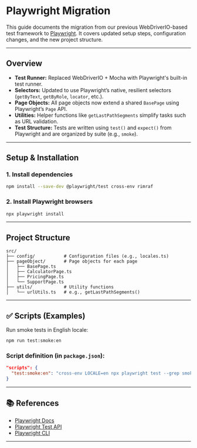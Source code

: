 # Playwright Migration

This guide documents the migration from our previous WebDriverIO-based test framework to [Playwright](https://playwright.dev). It covers updated setup steps, configuration changes, and the new project structure.

---

## Overview

- **Test Runner:** Replaced WebDriverIO + Mocha with Playwright's built-in test runner.
- **Selectors:** Updated to use Playwright’s native, resilient selectors (`getByText`, `getByRole`, `locator`, etc.).
- **Page Objects:** All page objects now extend a shared `BasePage` using Playwright’s `Page` API.
- **Utilities:** Helper functions like `getLastPathSegments` simplify tasks such as URL validation.
- **Test Structure:** Tests are written using `test()` and `expect()` from Playwright and are organized by suite (e.g., `smoke`).

---

## Setup & Installation

### 1. Install dependencies

```bash
npm install --save-dev @playwright/test cross-env rimraf
```

### 2. Install Playwright browsers

```bash
npx playwright install
```

---

## Project Structure

```
src/
├── config/           # Configuration files (e.g., locales.ts)
├── pageObject/       # Page objects for each page
│   ├── BasePage.ts
│   ├── CalculatorPage.ts
│   ├── PricingPage.ts
│   └── SupportPage.ts
├── utils/            # Utility functions
│   └── urlUtils.ts   # e.g., getLastPathSegments()

```

---

## ✅ Scripts (Examples)

Run smoke tests in English locale:

```bash
npm run test:smoke:en
```

### Script definition (in `package.json`):

```json
"scripts": {
  "test:smoke:en": "cross-env LOCALE=en npx playwright test --grep smoke"
}
```

---

## 📚 References

- [Playwright Docs](https://playwright.dev/docs/intro)
- [Playwright Test API](https://playwright.dev/docs/test-intro)
- [Playwright CLI](https://playwright.dev/docs/test-cli)

---

```
